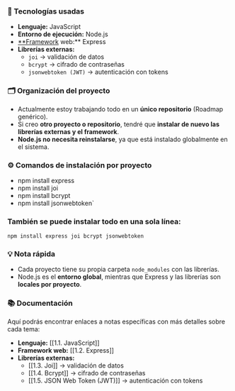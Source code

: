 ### 📌 Tecnologías usadas

- **Lenguaje:** JavaScript    
- **Entorno de ejecución:** Node.js
- [**Framework](https://unirfp.unir.net/revista/ingenieria-y-tecnologia/framework/) web:** Express
- **Librerías externas:**
    - `joi` → validación de datos
    - `bcrypt` → cifrado de contraseñas
    - `jsonwebtoken (JWT)` → autenticación con tokens
### 🗂 Organización del proyecto

- Actualmente estoy trabajando todo en un **único repositorio** (Roadmap genérico).
- Si creo **otro proyecto o repositorio**, tendré que **instalar de nuevo las librerías externas y el framework**.
- **Node.js no necesita reinstalarse**, ya que está instalado globalmente en el sistema.
### ⚙️ Comandos de instalación por proyecto

-  npm install express 
-  npm install joi 
-  npm install bcrypt 
-  npm install jsonwebtoken`
### También se puede instalar todo en una sola línea:

`npm install express joi bcrypt jsonwebtoken`
### 💡 Nota rápida

- Cada proyecto tiene su propia carpeta `node_modules` con las librerías.
- Node.js es el **entorno global**, mientras que Express y las librerías son **locales por proyecto**.
### 📚 Documentación

Aquí podrás encontrar enlaces a notas específicas con más detalles sobre cada tema:

- **Lenguaje:** [[1.1. JavaScript]]  
- **Framework web:** [[1.2. Express]]  
- **Librerías externas:**  
    - [[1.3. Joi]] → validación de datos  
    - [[1.4. Bcrypt]] → cifrado de contraseñas  
    - [[1.5. JSON Web Token (JWT)]] → autenticación con tokens

